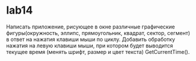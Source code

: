 # lab14
Написать приложение, рисующее в окне различные графические фигуры(окружность, эллипс, прямоугольник, квадрат, сектор, сегмент) в ответ на нажатия клавиши мыши по 
циклу.  Добавить обработку нажатия на левую клавиши мыши, при котором будет выводится текущее время (менять шрифт, размер и цвет текста) GetCurrentTime(). 

